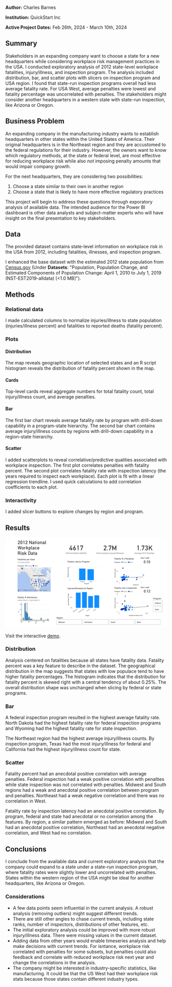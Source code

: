  **Author:** Charles Barnes
  
**Institution:** QuickStart Inc
  
**Active Project Dates:** Feb 26th, 2024 - March 10th, 2024
## Summary
  
Stakeholders in an expanding company want to choose a state for a new headquarters while considering workplace risk management practices in the USA. I conducted exploratory analysis of 2012 state-level workplace fatalities, injury/illness, and inspection program. The analysis included distribution, bar, and scatter plots with slicers on inspection program and USA region. I found that state-run inspection programs overall had less average fatality rate. For USA West, average penalties were lowest and fatality percentage was uncorrelated with penalties. The stakeholders might consider another headquarters in a western state with state-run inspection, like Arizona or Oregon.
  
## Business Problem
  
An expanding company in the manufacturing industry wants to establish headquarters in other states within the United States of America. Their original headquarters is in the Northeast region and they are accustomed to the federal regulations for their industry. However, the owners want to know which regulatory methods, at the state or federal level, are most effective for reducing workplace risk while also *not* imposing penalty amounts that would impair company growth.

For the next headquarters, they are considering two possibilities:
  1. Choose a state similar to their own in another region
  2. Choose a state that is likely to have more effective regulatory practices

This project will begin to address these questions through exporatory analysis of available data. The intended audience for the Power BI dashboard is other data analysts and subject-matter experts who will have insight on the final presentation to key stakeholders.
  
## Data
  
The provided dataset contains state-level information on workplace risk in the USA from 2012, including fatalities, illnesses, and inspection program.

I enhanced the base dataset with the estimated 2012 state population from [Census.gov](https://www.census.gov/data/tables/time-series/demo/popest/2010s-state-total.html) (Under **Datasets**: "Population, Population Change, and Estimated Components of Population Change: April 1, 2010 to July 1, 2019 (NST-EST2019-alldata) [<1.0 MB]").
  
## Methods
  
### Relational data
I made calculated columns to normalize injuries/illness to state population (injuries/illness percent) and fatalities to reported deaths (fatality percent). 

### Plots
#### Distribution
The map reveals geographic location of selected states and an R script histogram reveals the distribution of fatality percent shown in the map.

#### Cards
Top-level cards reveal aggregate numbers for total fatality count, total injury/illness count, and average penalties.

#### Bar
The first bar chart reveals average fatality rate by program with drill-down capability in a program-state hierarchy. The second bar chart contains average injury/illness counts by regions with drill-down capability in a region-state hierarchy.

#### Scatter
I added scatterplots to reveal correlative/predictive qualities associated with workplace inspection. The first plot correlates penalties with fatality percent. The second plot correlates fatality rate with inspection latency (the years required to inspect each workplace). Each plot is fit with a linear regression trendline. I used quick calculations to add correlation coefficients to each plot.

### Interactivity
I added slicer buttons to explore changes by region and program.
  
## Results

![](state-workplace-eda-p1-1.png)

Visit the interactive [demo](https://ccb-apps.shinyapps.io/workplace_risk/ "Workplace Risk").

### Distribution
Analysis centered on fatalities because all states have fatality data. Fatality percent was a key feature to describe in the dataset. The geographical distribution in the map suggests that states with low populace tend to have higher fatality percentages. The histogram indicates that the distribution for fatality percent is skewed right with a central tendency of about 0.25%. The overall distribution shape was unchanged when slicing by federal or state programs.

### Bar
A federal inspection program resulted in the highest average fatality rate. North Dakota had the highest fatality rate for federal inspection programs and Wyoming had the highest fatality rate for state inspection. 

The Northeast region had the highest average injury/illness counts. By inspection program, Texas had the most injury/illness for federal and California had the highest injury/illness count for state.

### Scatter
Fatality percent had an anecdotal positive correlation with average penalties. Federal inspection had a weak positive correlation with penalties while state inspection was not correlated with penalties. Midwest and South regions had a weak and anecdotal positive correlation between program and penalties. Northeast had a weak negative correlation and there was no correlation in West.

Fatality rate by inspection latency had an anecdotal positive correlation. By program, federal and state had anecdotal or no correlation among the features. By region, a similar pattern emerged as before: Midwest and South had an anecdotal positive correlation, Northeast had an anecdotal negative correlation, and West had no correlation.
  
## Conclusions
  
I conclude from the available data and current exploratory analysis that the company could expand to a state under a state-run inspection program, where fatality rates were slightly lower and uncorrelated with penalties. States within the western region of the USA might be ideal for another headquarters, like Arizona or Oregon.

### Considerations

- A few data points seem influential in the current analysis. A robust analysis (removing outliers) might suggest different trends.
- There are still other angles to chase current trends, including state ranks, number of inspectors, distributions of other features, etc.
- The initial exploratory analysis could be improved with more robust injury/illness data. There were missing values in the current dataset. 
- Adding data from other years would enable timeseries analysis and help make decisions with current trends. For isntance, workplace risk correlated with penalties for some subsets, but penalties could also feedback and correlate with reduced workplace risk next year and change the correlations in the analysis. 
- The company might be interested in industry-specific statistics, like manufacturing. It could be that the US West had their workplace risk stats because those states contain different industry types.
